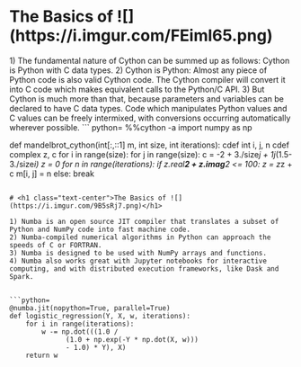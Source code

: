  <h1 class="text-center">The Basics of   ![](https://i.imgur.com/FEiml65.png)</h1>
1) The fundamental nature of Cython can be summed up as follows: Cython is Python with C data types.
2) Cython is Python: Almost any piece of Python code is also valid Cython code. The Cython compiler will convert it into C code which makes equivalent calls to the Python/C API.
3) But Cython is much more than that, because parameters and variables can be declared to have C data types. Code which manipulates Python values and C values can be freely intermixed, with conversions occurring automatically wherever possible. 
``` python=
%%cython -a
import numpy as np

def mandelbrot_cython(int[:,::1] m,
                      int size,
                      int iterations):
    cdef int i, j, n
    cdef complex z, c
    for i in range(size):
        for j in range(size):
            c = -2 + 3./size*j + 1j*(1.5-3./size*i)
            z = 0
            for n in range(iterations):
                if z.real**2 + z.imag**2 <= 100:
                    z = z*z + c
                    m[i, j] = n
                else:
                    break
```

# <h1 class="text-center">The Basics of ![](https://i.imgur.com/9B5sRj7.png)</h1>

1) Numba is an open source JIT compiler that translates a subset of Python and NumPy code into fast machine code.
2) Numba-compiled numerical algorithms in Python can approach the speeds of C or FORTRAN.
3) Numba is designed to be used with NumPy arrays and functions. 
4) Numba also works great with Jupyter notebooks for interactive computing, and with distributed execution frameworks, like Dask and Spark.


```python=
@numba.jit(nopython=True, parallel=True)
def logistic_regression(Y, X, w, iterations):
    for i in range(iterations):
        w -= np.dot(((1.0 /
              (1.0 + np.exp(-Y * np.dot(X, w)))
              - 1.0) * Y), X)
    return w
```



